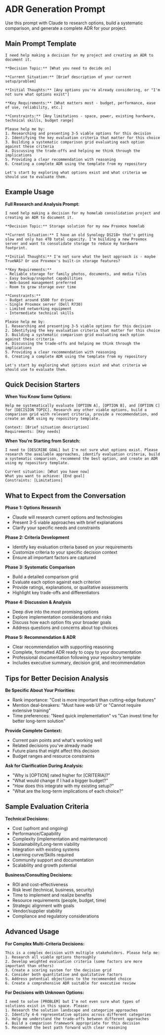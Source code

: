 # ADR Generation Prompt

Use this prompt with Claude to research options, build a systematic comparison, and generate a complete ADR for your project.

## Main Prompt Template

```
I need help making a decision for my project and creating an ADR to document it.

**Decision Topic:** [What you need to decide on]

**Current Situation:** [Brief description of your current setup/problem]

**Initial Thoughts:** [Any options you're already considering, or "I'm not sure what options exist"]

**Key Requirements:** [What matters most - budget, performance, ease of use, reliability, etc.]

**Constraints:** [Any limitations - space, power, existing hardware, technical skills, budget range]

Please help me by:
1. Researching and presenting 3-5 viable options for this decision
2. Identifying the key evaluation criteria that matter for this choice
3. Building a systematic comparison grid evaluating each option against these criteria
4. Discussing the trade-offs and helping me think through the implications
5. Providing a clear recommendation with reasoning
6. Creating a complete ADR using the template from my repository

Let's start by exploring what options exist and what criteria we should use to evaluate them.
```

## Example Usage

**Full Research and Analysis Prompt:**
```
I need help making a decision for my homelab consolidation project and creating an ADR to document it.

**Decision Topic:** Storage solution for my new Proxmox homelab

**Current Situation:** I have an old Synology DS218+ that's getting slow and only has 4TB total capacity. I'm building a new Proxmox server and want to consolidate storage to reduce my hardware footprint.

**Initial Thoughts:** I'm not sure what the best approach is - maybe TrueNAS? Or use Proxmox's built-in storage features?

**Key Requirements:** 
- Reliable storage for family photos, documents, and media files
- Easy backup/snapshot capabilities  
- Web-based management preferred
- Room to grow storage over time

**Constraints:**
- Budget around $500 for drives
- Single Proxmox server (Dell R730)
- Limited networking equipment
- Intermediate technical skills

Please help me by:
1. Researching and presenting 3-5 viable options for this decision
2. Identifying the key evaluation criteria that matter for this choice
3. Building a systematic comparison grid evaluating each option against these criteria
4. Discussing the trade-offs and helping me think through the implications
5. Providing a clear recommendation with reasoning
6. Creating a complete ADR using the template from my repository

Let's start by exploring what options exist and what criteria we should use to evaluate them.
```

## Quick Decision Starters

**When You Know Some Options:**
```
Help me systematically evaluate [OPTION A], [OPTION B], and [OPTION C] for [DECISION TOPIC]. Research any other viable options, build a comparison grid with relevant criteria, provide a recommendation, and create an ADR using my repository template.

Context: [Brief situation description]
Requirements: [Key needs]
```

**When You're Starting from Scratch:**
```
I need to [DESCRIBE GOAL] but I'm not sure what options exist. Please research the available approaches, identify evaluation criteria, build a systematic comparison, recommend the best option, and create an ADR using my repository template.

Current situation: [What you have now]
What you want to achieve: [End goal]
Constraints: [Limitations]
```

## What to Expect from the Conversation

**Phase 1: Options Research**
- Claude will research current options and technologies
- Present 3-5 viable approaches with brief explanations
- Clarify your specific needs and constraints

**Phase 2: Criteria Development**  
- Identify key evaluation criteria based on your requirements
- Customize criteria to your specific decision context
- Ensure all important factors are captured

**Phase 3: Systematic Comparison**
- Build a detailed comparison grid
- Evaluate each option against each criterion
- Provide ratings, explanations, or qualitative assessments
- Highlight key trade-offs and differentiators

**Phase 4: Discussion & Analysis**
- Deep dive into the most promising options
- Explore implementation considerations and risks
- Discuss how each option fits your broader goals
- Address questions and concerns about top choices

**Phase 5: Recommendation & ADR**
- Clear recommendation with supporting reasoning
- Complete, formatted ADR ready to copy to your documentation
- Professional documentation following your repository template
- Includes executive summary, decision grid, and recommendation

## Tips for Better Decision Analysis

**Be Specific About Your Priorities:**
- Rank importance: "Cost is more important than cutting-edge features"
- Mention deal-breakers: "Must have web UI" or "Cannot require extensive training"
- Time preferences: "Need quick implementation" vs "Can invest time for better long-term solution"

**Provide Complete Context:**
- Current pain points and what's working well
- Related decisions you've already made
- Future plans that might affect this decision
- Budget ranges and resource constraints

**Ask for Clarification During Analysis:**
- "Why is [OPTION] rated higher for [CRITERIA]?"
- "What would change if I had a bigger budget?"
- "How does this integrate with my existing setup?"
- "What are the long-term implications of each choice?"

## Sample Evaluation Criteria

**Technical Decisions:**
- Cost (upfront and ongoing)
- Performance/Capability
- Complexity (implementation and maintenance)
- Sustainability/Long-term viability
- Integration with existing systems
- Learning curve/Skills required
- Community support and documentation
- Scalability and growth potential

**Business/Consulting Decisions:**
- ROI and cost-effectiveness
- Risk level (technical, business, security)
- Time to implement and realize benefits
- Resource requirements (people, budget, time)
- Strategic alignment with goals
- Vendor/supplier stability
- Compliance and regulatory considerations

## Advanced Usage

**For Complex Multi-Criteria Decisions:**
```
This is a complex decision with multiple stakeholders. Please help me:
1. Research all viable options thoroughly
2. Develop weighted evaluation criteria (some factors are more important than others)
3. Create a scoring system for the decision grid
4. Consider both quantitative and qualitative factors
5. Address potential objections to the recommended choice
6. Create a comprehensive ADR suitable for executive review
```

**For Decisions with Unknown Options:**
```
I need to solve [PROBLEM] but I'm not even sure what types of solutions exist in this space. Please:
1. Research the solution landscape and categorize approaches
2. Identify 4-6 representative options across different categories
3. Help me understand the trade-offs between different approaches
4. Build a comparison framework appropriate for this decision
5. Recommend the best path forward with clear reasoning
```